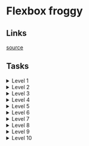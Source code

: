 # Flexbox froggy

## Links
[source](https://flexboxfroggy.com)

## Tasks

<details>
  <summary>Level 1</summary>

    justify-content: flex-end;

</details>

<details>
  <summary>Level 2</summary>

    justify-content: center;

</details>

<details>
  <summary>Level 3</summary>

    justify-content: space-around;

</details>

<details>
  <summary>Level 4</summary>

    justify-content: space-between;

</details>

<details>
  <summary>Level 5</summary>

    align-items: flex-end;

</details>

<details>
  <summary>Level 6</summary>

    justify-content: center;
    align-items: center;

</details>

<details>
  <summary>Level 7</summary>

    justify-content: space-around;
    align-items: flex-end;

</details>

<details>
  <summary>Level 8</summary>

    flex-direction: row-reverse;

</details>

<details>
  <summary>Level 9</summary>

    flex-direction: column;

</details>

<details>
  <summary>Level 10</summary>

    flex-direction: row-reverse;
    justify-content: flex-end;

</details>
